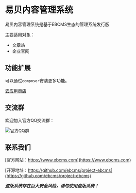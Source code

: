 # 易贝内容管理系统

易贝内容管理系统是基于EBCMS生态的管理系统发行版

主要适用对象：

* 文章站
* 企业官网

## 功能扩展

可以通过`composer`安装更多功能。

[去应用商店](https://www.ebcms.com)

## 交流群

欢迎加入官方QQ交流群：

![官方QQ群](https://static.ebcms.com/img/qun.png)

## 联系我们

[官方网站：https://www.ebcms.com](https://www.ebcms.com)

[开源地址：https://github.com/ebcms/project-ebcms](https://github.com/ebcms/project-ebcms)

***盗版系统存在巨大安全风险，请勿使用盗版系统！***
